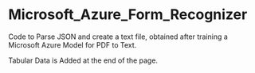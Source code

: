 # Microsoft_Azure_Form_Recognizer
Code to Parse JSON and create a text file, obtained after training a Microsoft Azure Model for PDF to Text. 

Tabular Data is Added at the end of the page.
